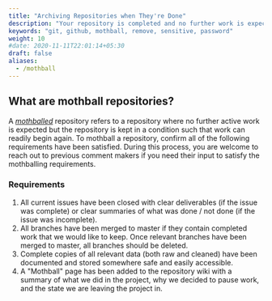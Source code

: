 ```yaml
---
title: "Archiving Repositories when They're Done"
description: "Your repository is completed and no further work is expected? Keep it in good condition by making it ready to use again in the future if needed."
keywords: "git, github, mothball, remove, sensitive, password"
weight: 10
#date: 2020-11-11T22:01:14+05:30
draft: false
aliases:
  - /mothball
---
```

## What are mothball repositories?

A *[mothballed](http://npic.orst.edu/images/mothballNN.gif)* repository refers to a repository where no further active work is expected but the repository is kept in a condition such that work can readily begin again. To mothball a repository, confirm all of the following requirements have been satisfied. During this process, you are welcome to reach out to previous comment makers if you need their input to satisfy the mothballing requirements.

### Requirements

1. All current issues have been closed with clear deliverables (if the issue was complete) or clear summaries of what was done / not done (if the issue was incomplete).
2. All branches have been merged to master if they contain completed work that we would like to keep. Once relevant branches have been merged to master, all branches should be deleted.
3. Complete copies of all relevant data (both raw and cleaned) have been documented and stored somewhere safe and easily accessible.
4. A "Mothball" page has been added to the repository wiki with a summary of what we did in the project, why we decided to pause work, and the state we are leaving the project in.
